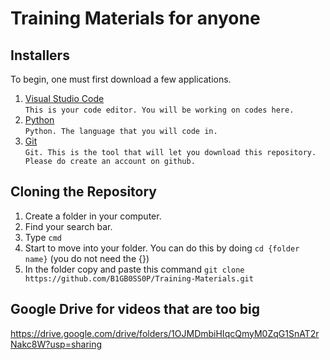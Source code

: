 # Training Materials for anyone

## Installers
To begin, one must first download a few applications. 

1. [Visual Studio Code](https://code.visualstudio.com/download)<br>
    `This is your code editor. You will be working on codes here.`
2. [Python](https://www.python.org/downloads/)<br>
    `Python. The language that you will code in.`
3. [Git](https://git-scm.com/downloads)<br>
    `Git. This is the tool that will let you download this repository. Please do create an account on github.`

## Cloning the Repository
1. Create a folder in your computer. 
2. Find your search bar.
3. Type `cmd`
4. Start to move into your folder. You can do this by doing `cd {folder name}` (you do not need the {})
5. In the folder copy and paste this command `git clone https://github.com/B1GB0SS0P/Training-Materials.git`

## Google Drive for videos that are too big
https://drive.google.com/drive/folders/1OJMDmbiHIqcQmyM0ZqG1SnAT2rNakc8W?usp=sharing